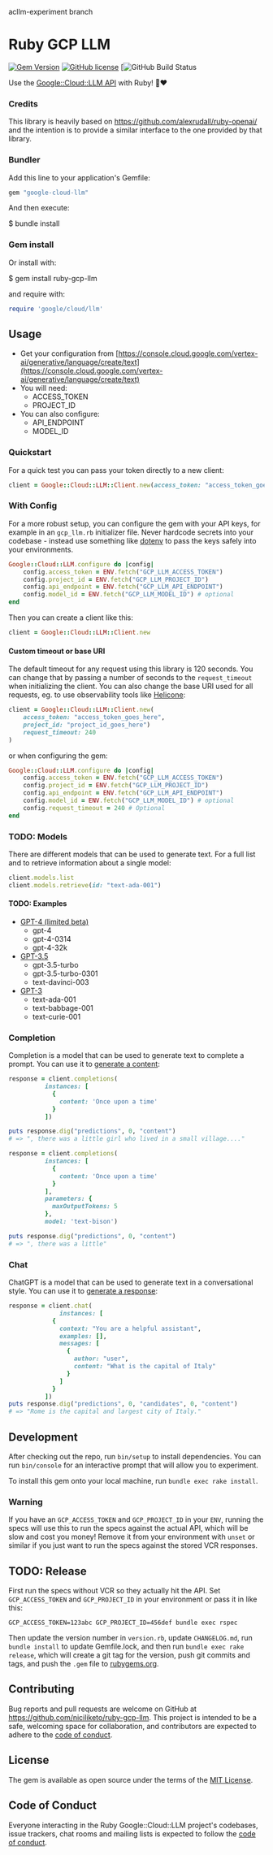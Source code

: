 acllm-experiment branch
# Ruby GCP LLM

[![Gem Version](https://badge.fury.io/rb/ruby-gcp-llm.svg)](https://badge.fury.io/rb/ruby-gcp-llm)
[![GitHub license](https://img.shields.io/badge/license-MIT-blue.svg)](https://github.com/niciliketo/google-cloud-llm/blob/main/LICENSE.txt)
[![GitHub Build Status](https://github.com/niciliketo/google-cloud-llm/actions/workflows/ruby.yml/badge.svg)

Use the [Google::Cloud::LLM API](https://gcp_llm.com/blog/gcp_llm-api/) with Ruby! 🤖❤️

### Credits

This library is heavily based on https://github.com/alexrudall/ruby-openai/ and the intention is to provide a similar interface to the one provided by that library.

### Bundler

Add this line to your application's Gemfile:

```ruby
gem "google-cloud-llm"
```

And then execute:

$ bundle install

### Gem install

Or install with:

$ gem install ruby-gcp-llm

and require with:

```ruby
require 'google/cloud/llm'
```

## Usage

- Get your configuration from [https://console.cloud.google.com/vertex-ai/generative/language/create/text](https://console.cloud.google.com/vertex-ai/generative/language/create/text)
- You will need:
  - ACCESS_TOKEN
  - PROJECT_ID
- You can also configure:
  - API_ENDPOINT
  - MODEL_ID


### Quickstart

For a quick test you can pass your token directly to a new client:

```ruby
client = Google::Cloud::LLM::Client.new(access_token: "access_token_goes_here", project_id: "project_id_goes_here")
```

### With Config

For a more robust setup, you can configure the gem with your API keys, for example in an `gcp_llm.rb` initializer file. Never hardcode secrets into your codebase - instead use something like [dotenv](https://github.com/motdotla/dotenv) to pass the keys safely into your environments.

```ruby
Google::Cloud::LLM.configure do |config|
    config.access_token = ENV.fetch("GCP_LLM_ACCESS_TOKEN")
    config.project_id = ENV.fetch("GCP_LLM_PROJECT_ID")
    config.api_endpoint = ENV.fetch("GCP_LLM_API_ENDPOINT")
    config.model_id = ENV.fetch("GCP_LLM_MODEL_ID") # optional
end
```

Then you can create a client like this:

```ruby
client = Google::Cloud::LLM::Client.new
```

#### Custom timeout or base URI

The default timeout for any request using this library is 120 seconds. You can change that by passing a number of seconds to the `request_timeout` when initializing the client. You can also change the base URI used for all requests, eg. to use observability tools like [Helicone](https://docs.helicone.ai/quickstart/integrate-in-one-line-of-code):

```ruby
client = Google::Cloud::LLM::Client.new(
    access_token: "access_token_goes_here",
    project_id: "project_id_goes_here")
    request_timeout: 240
)
```

or when configuring the gem:

```ruby
Google::Cloud::LLM.configure do |config|
    config.access_token = ENV.fetch("GCP_LLM_ACCESS_TOKEN")
    config.project_id = ENV.fetch("GCP_LLM_PROJECT_ID")
    config.api_endpoint = ENV.fetch("GCP_LLM_API_ENDPOINT")
    config.model_id = ENV.fetch("GCP_LLM_MODEL_ID") # optional
    config.request_timeout = 240 # Optional
end
```

### TODO: Models

There are different models that can be used to generate text. For a full list and to retrieve information about a single model:

```ruby
client.models.list
client.models.retrieve(id: "text-ada-001")
```

#### TODO: Examples

- [GPT-4 (limited beta)](https://platform.gcp_llm.com/docs/models/gpt-4)
  - gpt-4
  - gpt-4-0314
  - gpt-4-32k
- [GPT-3.5](https://platform.gcp_llm.com/docs/models/gpt-3-5)
  - gpt-3.5-turbo
  - gpt-3.5-turbo-0301
  - text-davinci-003
- [GPT-3](https://platform.gcp_llm.com/docs/models/gpt-3)
  - text-ada-001
  - text-babbage-001
  - text-curie-001

### Completion

Completion is a model that can be used to generate text to complete a prompt. You can use it to [generate a content](https://cloud.google.com/vertex-ai/docs/generative-ai/language-model-overview):

```ruby
response = client.completions(
          instances: [
            {
              content: 'Once upon a time'
            }
          ])

puts response.dig("predictions", 0, "content")
# => ", there was a little girl who lived in a small village...."

response = client.completions(
          instances: [
            {
              content: 'Once upon a time'
            }
          ],
          parameters: {
            maxOutputTokens: 5
          },
          model: 'text-bison')

puts response.dig("predictions", 0, "content")
# => ", there was a little"
```

### Chat

ChatGPT is a model that can be used to generate text in a conversational style. You can use it to [generate a response](https://cloud.google.com/vertex-ai/docs/generative-ai/language-model-overview):

```ruby
response = client.chat(
              instances: [
            {
              context: "You are a helpful assistant",
              examples: [],
              messages: [
                {
                  author: "user",
                  content: "What is the capital of Italy"
                }
              ]
            }
          ])
puts response.dig("predictions", 0, "candidates", 0, "content")
# => "Rome is the capital and largest city of Italy."
```

## Development

After checking out the repo, run `bin/setup` to install dependencies. You can run `bin/console` for an interactive prompt that will allow you to experiment.

To install this gem onto your local machine, run `bundle exec rake install`.

### Warning

If you have an `GCP_ACCESS_TOKEN` and `GCP_PROJECT_ID` in your `ENV`, running the specs will use this to run the specs against the actual API, which will be slow and cost you money! Remove it from your environment with `unset` or similar if you just want to run the specs against the stored VCR responses.

## TODO: Release

First run the specs without VCR so they actually hit the API. Set `GCP_ACCESS_TOKEN` and `GCP_PROJECT_ID` in your environment or pass it in like this:

```
GCP_ACCESS_TOKEN=123abc GCP_PROJECT_ID=456def bundle exec rspec
```

Then update the version number in `version.rb`, update `CHANGELOG.md`, run `bundle install` to update Gemfile.lock, and then run `bundle exec rake release`, which will create a git tag for the version, push git commits and tags, and push the `.gem` file to [rubygems.org](https://rubygems.org).

## Contributing

Bug reports and pull requests are welcome on GitHub at <https://github.com/niciliketo/ruby-gcp-llm>. This project is intended to be a safe, welcoming space for collaboration, and contributors are expected to adhere to the [code of conduct](https://github.com/niciliketo/ruby-gcp-llm/blob/main/CODE_OF_CONDUCT.md).

## License

The gem is available as open source under the terms of the [MIT License](https://opensource.org/licenses/MIT).

## Code of Conduct

Everyone interacting in the Ruby Google::Cloud::LLM project's codebases, issue trackers, chat rooms and mailing lists is expected to follow the [code of conduct](https://github.com/niciliketo/ruby-gcp-llm/blob/main/CODE_OF_CONDUCT.md).
